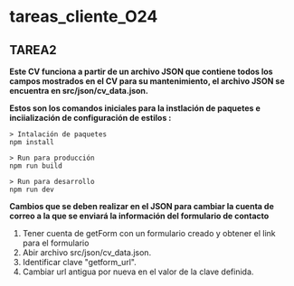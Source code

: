 # tareas_cliente_O24

## TAREA2
**Este CV funciona a partir de un archivo JSON que contiene todos los campos mostrados en el CV para su mantenimiento, el archivo JSON se encuentra en src/json/cv_data.json.**

**Estos son los comandos iniciales para la instlación de paquetes e inciialización de configuración de estilos :**
```
> Intalación de paquetes
npm install

> Run para producción
npm run build 

> Run para desarrollo
npm run dev

```

**Cambios que se deben realizar en el JSON para cambiar la cuenta de correo a la que se enviará la información del formulario de contacto**
1. Tener cuenta de getForm con un formulario creado y obtener el link para el formulario
2. Abir archivo src/json/cv_data.json.
3. Identificar clave "getform_url".
4. Cambiar url antigua por nueva en el valor de la clave definida.
